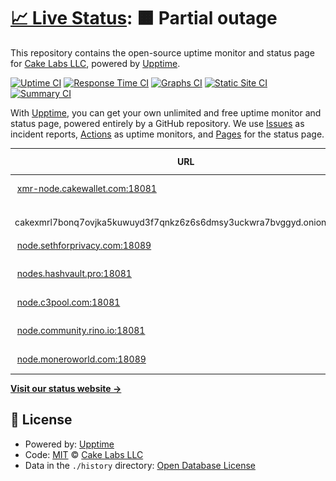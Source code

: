 # [📈 Live Status](https://cake-tech.github.io/upptime): <!--live status--> **🟧 Partial outage**

This repository contains the open-source uptime monitor and status page for [Cake Labs LLC](cakewallet.com), powered by [Upptime](https://github.com/upptime/upptime).

[![Uptime CI](https://github.com/cake-tech/upptime/workflows/Uptime%20CI/badge.svg)](https://github.com/cake-tech/upptime/actions?query=workflow%3A%22Uptime+CI%22)
[![Response Time CI](https://github.com/cake-tech/upptime/workflows/Response%20Time%20CI/badge.svg)](https://github.com/cake-tech/upptime/actions?query=workflow%3A%22Response+Time+CI%22)
[![Graphs CI](https://github.com/cake-tech/upptime/workflows/Graphs%20CI/badge.svg)](https://github.com/cake-tech/upptime/actions?query=workflow%3A%22Graphs+CI%22)
[![Static Site CI](https://github.com/cake-tech/upptime/workflows/Static%20Site%20CI/badge.svg)](https://github.com/cake-tech/upptime/actions?query=workflow%3A%22Static+Site+CI%22)
[![Summary CI](https://github.com/cake-tech/upptime/workflows/Summary%20CI/badge.svg)](https://github.com/cake-tech/upptime/actions?query=workflow%3A%22Summary+CI%22)

With [Upptime](https://upptime.js.org), you can get your own unlimited and free uptime monitor and status page, powered entirely by a GitHub repository. We use [Issues](https://github.com/cake-tech/upptime/issues) as incident reports, [Actions](https://github.com/cake-tech/upptime/actions) as uptime monitors, and [Pages](https://cake-tech.github.io/upptime) for the status page.

<!--start: status pages-->
<!-- This summary is generated by Upptime (https://github.com/upptime/upptime) -->
<!-- Do not edit this manually, your changes will be overwritten -->
<!-- prettier-ignore -->
| URL | Status | History | Response Time | Uptime |
| --- | ------ | ------- | ------------- | ------ |
| <img alt="" src="https://cakewallet.com/assets/images/logo/Cake%20Wallet%20Logo%202021_App%20Icon.png" height="13"> [xmr-node.cakewallet.com:18081](xmr-node.cakewallet.com) | 🟩 Up | [xmr-node-cakewallet-com-18081.yml](https://github.com/cake-tech/upptime-monerocom/commits/HEAD/history/xmr-node-cakewallet-com-18081.yml) | <details><summary><img alt="Response time graph" src="./graphs/xmr-node-cakewallet-com-18081/response-time-week.png" height="20"> 31ms</summary><br><a href="https://nodes.monero.com/history/xmr-node-cakewallet-com-18081"><img alt="Response time 50" src="https://img.shields.io/endpoint?url=https%3A%2F%2Fraw.githubusercontent.com%2Fcake-tech%2Fupptime-monerocom%2FHEAD%2Fapi%2Fxmr-node-cakewallet-com-18081%2Fresponse-time.json"></a><br><a href="https://nodes.monero.com/history/xmr-node-cakewallet-com-18081"><img alt="24-hour response time 28" src="https://img.shields.io/endpoint?url=https%3A%2F%2Fraw.githubusercontent.com%2Fcake-tech%2Fupptime-monerocom%2FHEAD%2Fapi%2Fxmr-node-cakewallet-com-18081%2Fresponse-time-day.json"></a><br><a href="https://nodes.monero.com/history/xmr-node-cakewallet-com-18081"><img alt="7-day response time 31" src="https://img.shields.io/endpoint?url=https%3A%2F%2Fraw.githubusercontent.com%2Fcake-tech%2Fupptime-monerocom%2FHEAD%2Fapi%2Fxmr-node-cakewallet-com-18081%2Fresponse-time-week.json"></a><br><a href="https://nodes.monero.com/history/xmr-node-cakewallet-com-18081"><img alt="30-day response time 30" src="https://img.shields.io/endpoint?url=https%3A%2F%2Fraw.githubusercontent.com%2Fcake-tech%2Fupptime-monerocom%2FHEAD%2Fapi%2Fxmr-node-cakewallet-com-18081%2Fresponse-time-month.json"></a><br><a href="https://nodes.monero.com/history/xmr-node-cakewallet-com-18081"><img alt="1-year response time 42" src="https://img.shields.io/endpoint?url=https%3A%2F%2Fraw.githubusercontent.com%2Fcake-tech%2Fupptime-monerocom%2FHEAD%2Fapi%2Fxmr-node-cakewallet-com-18081%2Fresponse-time-year.json"></a></details> | <details><summary><a href="https://nodes.monero.com/history/xmr-node-cakewallet-com-18081">89.43%</a></summary><a href="https://nodes.monero.com/history/xmr-node-cakewallet-com-18081"><img alt="All-time uptime 99.90%" src="https://img.shields.io/endpoint?url=https%3A%2F%2Fraw.githubusercontent.com%2Fcake-tech%2Fupptime-monerocom%2FHEAD%2Fapi%2Fxmr-node-cakewallet-com-18081%2Fuptime.json"></a><br><a href="https://nodes.monero.com/history/xmr-node-cakewallet-com-18081"><img alt="24-hour uptime 79.27%" src="https://img.shields.io/endpoint?url=https%3A%2F%2Fraw.githubusercontent.com%2Fcake-tech%2Fupptime-monerocom%2FHEAD%2Fapi%2Fxmr-node-cakewallet-com-18081%2Fuptime-day.json"></a><br><a href="https://nodes.monero.com/history/xmr-node-cakewallet-com-18081"><img alt="7-day uptime 89.43%" src="https://img.shields.io/endpoint?url=https%3A%2F%2Fraw.githubusercontent.com%2Fcake-tech%2Fupptime-monerocom%2FHEAD%2Fapi%2Fxmr-node-cakewallet-com-18081%2Fuptime-week.json"></a><br><a href="https://nodes.monero.com/history/xmr-node-cakewallet-com-18081"><img alt="30-day uptime 97.57%" src="https://img.shields.io/endpoint?url=https%3A%2F%2Fraw.githubusercontent.com%2Fcake-tech%2Fupptime-monerocom%2FHEAD%2Fapi%2Fxmr-node-cakewallet-com-18081%2Fuptime-month.json"></a><br><a href="https://nodes.monero.com/history/xmr-node-cakewallet-com-18081"><img alt="1-year uptime 99.80%" src="https://img.shields.io/endpoint?url=https%3A%2F%2Fraw.githubusercontent.com%2Fcake-tech%2Fupptime-monerocom%2FHEAD%2Fapi%2Fxmr-node-cakewallet-com-18081%2Fuptime-year.json"></a></details>
| <img alt="" src="https://cakewallet.com/assets/images/logo/Cake%20Wallet%20Logo%202021_App%20Icon.png" height="13"> cakexmrl7bonq7ovjka5kuwuyd3f7qnkz6z6s6dmsy3uckwra7bvggyd.onion:18081 | 🟩 Up | [cakexmrl7bonq7ovjka5kuwuyd3f7qnkz6z6s6dmsy3uckwra7bvggyd-onion-18081.yml](https://github.com/cake-tech/upptime-monerocom/commits/HEAD/history/cakexmrl7bonq7ovjka5kuwuyd3f7qnkz6z6s6dmsy3uckwra7bvggyd-onion-18081.yml) | <details><summary><img alt="Response time graph" src="./graphs/cakexmrl7bonq7ovjka5kuwuyd3f7qnkz6z6s6dmsy3uckwra7bvggyd-onion-18081/response-time-week.png" height="20"> 32ms</summary><br><a href="https://nodes.monero.com/history/cakexmrl7bonq7ovjka5kuwuyd3f7qnkz6z6s6dmsy3uckwra7bvggyd-onion-18081"><img alt="Response time 35" src="https://img.shields.io/endpoint?url=https%3A%2F%2Fraw.githubusercontent.com%2Fcake-tech%2Fupptime-monerocom%2FHEAD%2Fapi%2Fcakexmrl7bonq7ovjka5kuwuyd3f7qnkz6z6s6dmsy3uckwra7bvggyd-onion-18081%2Fresponse-time.json"></a><br><a href="https://nodes.monero.com/history/cakexmrl7bonq7ovjka5kuwuyd3f7qnkz6z6s6dmsy3uckwra7bvggyd-onion-18081"><img alt="24-hour response time 28" src="https://img.shields.io/endpoint?url=https%3A%2F%2Fraw.githubusercontent.com%2Fcake-tech%2Fupptime-monerocom%2FHEAD%2Fapi%2Fcakexmrl7bonq7ovjka5kuwuyd3f7qnkz6z6s6dmsy3uckwra7bvggyd-onion-18081%2Fresponse-time-day.json"></a><br><a href="https://nodes.monero.com/history/cakexmrl7bonq7ovjka5kuwuyd3f7qnkz6z6s6dmsy3uckwra7bvggyd-onion-18081"><img alt="7-day response time 32" src="https://img.shields.io/endpoint?url=https%3A%2F%2Fraw.githubusercontent.com%2Fcake-tech%2Fupptime-monerocom%2FHEAD%2Fapi%2Fcakexmrl7bonq7ovjka5kuwuyd3f7qnkz6z6s6dmsy3uckwra7bvggyd-onion-18081%2Fresponse-time-week.json"></a><br><a href="https://nodes.monero.com/history/cakexmrl7bonq7ovjka5kuwuyd3f7qnkz6z6s6dmsy3uckwra7bvggyd-onion-18081"><img alt="30-day response time 65" src="https://img.shields.io/endpoint?url=https%3A%2F%2Fraw.githubusercontent.com%2Fcake-tech%2Fupptime-monerocom%2FHEAD%2Fapi%2Fcakexmrl7bonq7ovjka5kuwuyd3f7qnkz6z6s6dmsy3uckwra7bvggyd-onion-18081%2Fresponse-time-month.json"></a><br><a href="https://nodes.monero.com/history/cakexmrl7bonq7ovjka5kuwuyd3f7qnkz6z6s6dmsy3uckwra7bvggyd-onion-18081"><img alt="1-year response time 36" src="https://img.shields.io/endpoint?url=https%3A%2F%2Fraw.githubusercontent.com%2Fcake-tech%2Fupptime-monerocom%2FHEAD%2Fapi%2Fcakexmrl7bonq7ovjka5kuwuyd3f7qnkz6z6s6dmsy3uckwra7bvggyd-onion-18081%2Fresponse-time-year.json"></a></details> | <details><summary><a href="https://nodes.monero.com/history/cakexmrl7bonq7ovjka5kuwuyd3f7qnkz6z6s6dmsy3uckwra7bvggyd-onion-18081">100.00%</a></summary><a href="https://nodes.monero.com/history/cakexmrl7bonq7ovjka5kuwuyd3f7qnkz6z6s6dmsy3uckwra7bvggyd-onion-18081"><img alt="All-time uptime 100.00%" src="https://img.shields.io/endpoint?url=https%3A%2F%2Fraw.githubusercontent.com%2Fcake-tech%2Fupptime-monerocom%2FHEAD%2Fapi%2Fcakexmrl7bonq7ovjka5kuwuyd3f7qnkz6z6s6dmsy3uckwra7bvggyd-onion-18081%2Fuptime.json"></a><br><a href="https://nodes.monero.com/history/cakexmrl7bonq7ovjka5kuwuyd3f7qnkz6z6s6dmsy3uckwra7bvggyd-onion-18081"><img alt="24-hour uptime 100.00%" src="https://img.shields.io/endpoint?url=https%3A%2F%2Fraw.githubusercontent.com%2Fcake-tech%2Fupptime-monerocom%2FHEAD%2Fapi%2Fcakexmrl7bonq7ovjka5kuwuyd3f7qnkz6z6s6dmsy3uckwra7bvggyd-onion-18081%2Fuptime-day.json"></a><br><a href="https://nodes.monero.com/history/cakexmrl7bonq7ovjka5kuwuyd3f7qnkz6z6s6dmsy3uckwra7bvggyd-onion-18081"><img alt="7-day uptime 100.00%" src="https://img.shields.io/endpoint?url=https%3A%2F%2Fraw.githubusercontent.com%2Fcake-tech%2Fupptime-monerocom%2FHEAD%2Fapi%2Fcakexmrl7bonq7ovjka5kuwuyd3f7qnkz6z6s6dmsy3uckwra7bvggyd-onion-18081%2Fuptime-week.json"></a><br><a href="https://nodes.monero.com/history/cakexmrl7bonq7ovjka5kuwuyd3f7qnkz6z6s6dmsy3uckwra7bvggyd-onion-18081"><img alt="30-day uptime 100.00%" src="https://img.shields.io/endpoint?url=https%3A%2F%2Fraw.githubusercontent.com%2Fcake-tech%2Fupptime-monerocom%2FHEAD%2Fapi%2Fcakexmrl7bonq7ovjka5kuwuyd3f7qnkz6z6s6dmsy3uckwra7bvggyd-onion-18081%2Fuptime-month.json"></a><br><a href="https://nodes.monero.com/history/cakexmrl7bonq7ovjka5kuwuyd3f7qnkz6z6s6dmsy3uckwra7bvggyd-onion-18081"><img alt="1-year uptime 100.00%" src="https://img.shields.io/endpoint?url=https%3A%2F%2Fraw.githubusercontent.com%2Fcake-tech%2Fupptime-monerocom%2FHEAD%2Fapi%2Fcakexmrl7bonq7ovjka5kuwuyd3f7qnkz6z6s6dmsy3uckwra7bvggyd-onion-18081%2Fuptime-year.json"></a></details>
| <img alt="" src="https://icons.duckduckgo.com/ip3/null.ico" height="13"> [node.sethforprivacy.com:18089](node.sethforprivacy.com) | 🟩 Up | [node-sethforprivacy-com-18089.yml](https://github.com/cake-tech/upptime-monerocom/commits/HEAD/history/node-sethforprivacy-com-18089.yml) | <details><summary><img alt="Response time graph" src="./graphs/node-sethforprivacy-com-18089/response-time-week.png" height="20"> 43ms</summary><br><a href="https://nodes.monero.com/history/node-sethforprivacy-com-18089"><img alt="Response time 74" src="https://img.shields.io/endpoint?url=https%3A%2F%2Fraw.githubusercontent.com%2Fcake-tech%2Fupptime-monerocom%2FHEAD%2Fapi%2Fnode-sethforprivacy-com-18089%2Fresponse-time.json"></a><br><a href="https://nodes.monero.com/history/node-sethforprivacy-com-18089"><img alt="24-hour response time 31" src="https://img.shields.io/endpoint?url=https%3A%2F%2Fraw.githubusercontent.com%2Fcake-tech%2Fupptime-monerocom%2FHEAD%2Fapi%2Fnode-sethforprivacy-com-18089%2Fresponse-time-day.json"></a><br><a href="https://nodes.monero.com/history/node-sethforprivacy-com-18089"><img alt="7-day response time 43" src="https://img.shields.io/endpoint?url=https%3A%2F%2Fraw.githubusercontent.com%2Fcake-tech%2Fupptime-monerocom%2FHEAD%2Fapi%2Fnode-sethforprivacy-com-18089%2Fresponse-time-week.json"></a><br><a href="https://nodes.monero.com/history/node-sethforprivacy-com-18089"><img alt="30-day response time 50" src="https://img.shields.io/endpoint?url=https%3A%2F%2Fraw.githubusercontent.com%2Fcake-tech%2Fupptime-monerocom%2FHEAD%2Fapi%2Fnode-sethforprivacy-com-18089%2Fresponse-time-month.json"></a><br><a href="https://nodes.monero.com/history/node-sethforprivacy-com-18089"><img alt="1-year response time 68" src="https://img.shields.io/endpoint?url=https%3A%2F%2Fraw.githubusercontent.com%2Fcake-tech%2Fupptime-monerocom%2FHEAD%2Fapi%2Fnode-sethforprivacy-com-18089%2Fresponse-time-year.json"></a></details> | <details><summary><a href="https://nodes.monero.com/history/node-sethforprivacy-com-18089">100.00%</a></summary><a href="https://nodes.monero.com/history/node-sethforprivacy-com-18089"><img alt="All-time uptime 79.71%" src="https://img.shields.io/endpoint?url=https%3A%2F%2Fraw.githubusercontent.com%2Fcake-tech%2Fupptime-monerocom%2FHEAD%2Fapi%2Fnode-sethforprivacy-com-18089%2Fuptime.json"></a><br><a href="https://nodes.monero.com/history/node-sethforprivacy-com-18089"><img alt="24-hour uptime 100.00%" src="https://img.shields.io/endpoint?url=https%3A%2F%2Fraw.githubusercontent.com%2Fcake-tech%2Fupptime-monerocom%2FHEAD%2Fapi%2Fnode-sethforprivacy-com-18089%2Fuptime-day.json"></a><br><a href="https://nodes.monero.com/history/node-sethforprivacy-com-18089"><img alt="7-day uptime 100.00%" src="https://img.shields.io/endpoint?url=https%3A%2F%2Fraw.githubusercontent.com%2Fcake-tech%2Fupptime-monerocom%2FHEAD%2Fapi%2Fnode-sethforprivacy-com-18089%2Fuptime-week.json"></a><br><a href="https://nodes.monero.com/history/node-sethforprivacy-com-18089"><img alt="30-day uptime 99.98%" src="https://img.shields.io/endpoint?url=https%3A%2F%2Fraw.githubusercontent.com%2Fcake-tech%2Fupptime-monerocom%2FHEAD%2Fapi%2Fnode-sethforprivacy-com-18089%2Fuptime-month.json"></a><br><a href="https://nodes.monero.com/history/node-sethforprivacy-com-18089"><img alt="1-year uptime 63.70%" src="https://img.shields.io/endpoint?url=https%3A%2F%2Fraw.githubusercontent.com%2Fcake-tech%2Fupptime-monerocom%2FHEAD%2Fapi%2Fnode-sethforprivacy-com-18089%2Fuptime-year.json"></a></details>
| <img alt="" src="https://icons.duckduckgo.com/ip3/null.ico" height="13"> [nodes.hashvault.pro:18081](nodes.hashvault.pro) | 🟩 Up | [nodes-hashvault-pro-18081.yml](https://github.com/cake-tech/upptime-monerocom/commits/HEAD/history/nodes-hashvault-pro-18081.yml) | <details><summary><img alt="Response time graph" src="./graphs/nodes-hashvault-pro-18081/response-time-week.png" height="20"> 110ms</summary><br><a href="https://nodes.monero.com/history/nodes-hashvault-pro-18081"><img alt="Response time 167" src="https://img.shields.io/endpoint?url=https%3A%2F%2Fraw.githubusercontent.com%2Fcake-tech%2Fupptime-monerocom%2FHEAD%2Fapi%2Fnodes-hashvault-pro-18081%2Fresponse-time.json"></a><br><a href="https://nodes.monero.com/history/nodes-hashvault-pro-18081"><img alt="24-hour response time 106" src="https://img.shields.io/endpoint?url=https%3A%2F%2Fraw.githubusercontent.com%2Fcake-tech%2Fupptime-monerocom%2FHEAD%2Fapi%2Fnodes-hashvault-pro-18081%2Fresponse-time-day.json"></a><br><a href="https://nodes.monero.com/history/nodes-hashvault-pro-18081"><img alt="7-day response time 110" src="https://img.shields.io/endpoint?url=https%3A%2F%2Fraw.githubusercontent.com%2Fcake-tech%2Fupptime-monerocom%2FHEAD%2Fapi%2Fnodes-hashvault-pro-18081%2Fresponse-time-week.json"></a><br><a href="https://nodes.monero.com/history/nodes-hashvault-pro-18081"><img alt="30-day response time 123" src="https://img.shields.io/endpoint?url=https%3A%2F%2Fraw.githubusercontent.com%2Fcake-tech%2Fupptime-monerocom%2FHEAD%2Fapi%2Fnodes-hashvault-pro-18081%2Fresponse-time-month.json"></a><br><a href="https://nodes.monero.com/history/nodes-hashvault-pro-18081"><img alt="1-year response time 155" src="https://img.shields.io/endpoint?url=https%3A%2F%2Fraw.githubusercontent.com%2Fcake-tech%2Fupptime-monerocom%2FHEAD%2Fapi%2Fnodes-hashvault-pro-18081%2Fresponse-time-year.json"></a></details> | <details><summary><a href="https://nodes.monero.com/history/nodes-hashvault-pro-18081">99.85%</a></summary><a href="https://nodes.monero.com/history/nodes-hashvault-pro-18081"><img alt="All-time uptime 99.95%" src="https://img.shields.io/endpoint?url=https%3A%2F%2Fraw.githubusercontent.com%2Fcake-tech%2Fupptime-monerocom%2FHEAD%2Fapi%2Fnodes-hashvault-pro-18081%2Fuptime.json"></a><br><a href="https://nodes.monero.com/history/nodes-hashvault-pro-18081"><img alt="24-hour uptime 100.00%" src="https://img.shields.io/endpoint?url=https%3A%2F%2Fraw.githubusercontent.com%2Fcake-tech%2Fupptime-monerocom%2FHEAD%2Fapi%2Fnodes-hashvault-pro-18081%2Fuptime-day.json"></a><br><a href="https://nodes.monero.com/history/nodes-hashvault-pro-18081"><img alt="7-day uptime 99.85%" src="https://img.shields.io/endpoint?url=https%3A%2F%2Fraw.githubusercontent.com%2Fcake-tech%2Fupptime-monerocom%2FHEAD%2Fapi%2Fnodes-hashvault-pro-18081%2Fuptime-week.json"></a><br><a href="https://nodes.monero.com/history/nodes-hashvault-pro-18081"><img alt="30-day uptime 99.75%" src="https://img.shields.io/endpoint?url=https%3A%2F%2Fraw.githubusercontent.com%2Fcake-tech%2Fupptime-monerocom%2FHEAD%2Fapi%2Fnodes-hashvault-pro-18081%2Fuptime-month.json"></a><br><a href="https://nodes.monero.com/history/nodes-hashvault-pro-18081"><img alt="1-year uptime 99.98%" src="https://img.shields.io/endpoint?url=https%3A%2F%2Fraw.githubusercontent.com%2Fcake-tech%2Fupptime-monerocom%2FHEAD%2Fapi%2Fnodes-hashvault-pro-18081%2Fuptime-year.json"></a></details>
| <img alt="" src="https://icons.duckduckgo.com/ip3/null.ico" height="13"> [node.c3pool.com:18081](node.c3pool.com) | 🟥 Down | [node-c3pool-com-18081.yml](https://github.com/cake-tech/upptime-monerocom/commits/HEAD/history/node-c3pool-com-18081.yml) | <details><summary><img alt="Response time graph" src="./graphs/node-c3pool-com-18081/response-time-week.png" height="20"> 0ms</summary><br><a href="https://nodes.monero.com/history/node-c3pool-com-18081"><img alt="Response time 252" src="https://img.shields.io/endpoint?url=https%3A%2F%2Fraw.githubusercontent.com%2Fcake-tech%2Fupptime-monerocom%2FHEAD%2Fapi%2Fnode-c3pool-com-18081%2Fresponse-time.json"></a><br><a href="https://nodes.monero.com/history/node-c3pool-com-18081"><img alt="24-hour response time 0" src="https://img.shields.io/endpoint?url=https%3A%2F%2Fraw.githubusercontent.com%2Fcake-tech%2Fupptime-monerocom%2FHEAD%2Fapi%2Fnode-c3pool-com-18081%2Fresponse-time-day.json"></a><br><a href="https://nodes.monero.com/history/node-c3pool-com-18081"><img alt="7-day response time 0" src="https://img.shields.io/endpoint?url=https%3A%2F%2Fraw.githubusercontent.com%2Fcake-tech%2Fupptime-monerocom%2FHEAD%2Fapi%2Fnode-c3pool-com-18081%2Fresponse-time-week.json"></a><br><a href="https://nodes.monero.com/history/node-c3pool-com-18081"><img alt="30-day response time 0" src="https://img.shields.io/endpoint?url=https%3A%2F%2Fraw.githubusercontent.com%2Fcake-tech%2Fupptime-monerocom%2FHEAD%2Fapi%2Fnode-c3pool-com-18081%2Fresponse-time-month.json"></a><br><a href="https://nodes.monero.com/history/node-c3pool-com-18081"><img alt="1-year response time 237" src="https://img.shields.io/endpoint?url=https%3A%2F%2Fraw.githubusercontent.com%2Fcake-tech%2Fupptime-monerocom%2FHEAD%2Fapi%2Fnode-c3pool-com-18081%2Fresponse-time-year.json"></a></details> | <details><summary><a href="https://nodes.monero.com/history/node-c3pool-com-18081">0.00%</a></summary><a href="https://nodes.monero.com/history/node-c3pool-com-18081"><img alt="All-time uptime 76.41%" src="https://img.shields.io/endpoint?url=https%3A%2F%2Fraw.githubusercontent.com%2Fcake-tech%2Fupptime-monerocom%2FHEAD%2Fapi%2Fnode-c3pool-com-18081%2Fuptime.json"></a><br><a href="https://nodes.monero.com/history/node-c3pool-com-18081"><img alt="24-hour uptime 0.00%" src="https://img.shields.io/endpoint?url=https%3A%2F%2Fraw.githubusercontent.com%2Fcake-tech%2Fupptime-monerocom%2FHEAD%2Fapi%2Fnode-c3pool-com-18081%2Fuptime-day.json"></a><br><a href="https://nodes.monero.com/history/node-c3pool-com-18081"><img alt="7-day uptime 0.00%" src="https://img.shields.io/endpoint?url=https%3A%2F%2Fraw.githubusercontent.com%2Fcake-tech%2Fupptime-monerocom%2FHEAD%2Fapi%2Fnode-c3pool-com-18081%2Fuptime-week.json"></a><br><a href="https://nodes.monero.com/history/node-c3pool-com-18081"><img alt="30-day uptime 1.38%" src="https://img.shields.io/endpoint?url=https%3A%2F%2Fraw.githubusercontent.com%2Fcake-tech%2Fupptime-monerocom%2FHEAD%2Fapi%2Fnode-c3pool-com-18081%2Fuptime-month.json"></a><br><a href="https://nodes.monero.com/history/node-c3pool-com-18081"><img alt="1-year uptime 57.05%" src="https://img.shields.io/endpoint?url=https%3A%2F%2Fraw.githubusercontent.com%2Fcake-tech%2Fupptime-monerocom%2FHEAD%2Fapi%2Fnode-c3pool-com-18081%2Fuptime-year.json"></a></details>
| <img alt="" src="https://icons.duckduckgo.com/ip3/null.ico" height="13"> [node.community.rino.io:18081](node.community.rino.io) | 🟩 Up | [node-community-rino-io-18081.yml](https://github.com/cake-tech/upptime-monerocom/commits/HEAD/history/node-community-rino-io-18081.yml) | <details><summary><img alt="Response time graph" src="./graphs/node-community-rino-io-18081/response-time-week.png" height="20"> 100ms</summary><br><a href="https://nodes.monero.com/history/node-community-rino-io-18081"><img alt="Response time 143" src="https://img.shields.io/endpoint?url=https%3A%2F%2Fraw.githubusercontent.com%2Fcake-tech%2Fupptime-monerocom%2FHEAD%2Fapi%2Fnode-community-rino-io-18081%2Fresponse-time.json"></a><br><a href="https://nodes.monero.com/history/node-community-rino-io-18081"><img alt="24-hour response time 96" src="https://img.shields.io/endpoint?url=https%3A%2F%2Fraw.githubusercontent.com%2Fcake-tech%2Fupptime-monerocom%2FHEAD%2Fapi%2Fnode-community-rino-io-18081%2Fresponse-time-day.json"></a><br><a href="https://nodes.monero.com/history/node-community-rino-io-18081"><img alt="7-day response time 100" src="https://img.shields.io/endpoint?url=https%3A%2F%2Fraw.githubusercontent.com%2Fcake-tech%2Fupptime-monerocom%2FHEAD%2Fapi%2Fnode-community-rino-io-18081%2Fresponse-time-week.json"></a><br><a href="https://nodes.monero.com/history/node-community-rino-io-18081"><img alt="30-day response time 106" src="https://img.shields.io/endpoint?url=https%3A%2F%2Fraw.githubusercontent.com%2Fcake-tech%2Fupptime-monerocom%2FHEAD%2Fapi%2Fnode-community-rino-io-18081%2Fresponse-time-month.json"></a><br><a href="https://nodes.monero.com/history/node-community-rino-io-18081"><img alt="1-year response time 126" src="https://img.shields.io/endpoint?url=https%3A%2F%2Fraw.githubusercontent.com%2Fcake-tech%2Fupptime-monerocom%2FHEAD%2Fapi%2Fnode-community-rino-io-18081%2Fresponse-time-year.json"></a></details> | <details><summary><a href="https://nodes.monero.com/history/node-community-rino-io-18081">100.00%</a></summary><a href="https://nodes.monero.com/history/node-community-rino-io-18081"><img alt="All-time uptime 99.64%" src="https://img.shields.io/endpoint?url=https%3A%2F%2Fraw.githubusercontent.com%2Fcake-tech%2Fupptime-monerocom%2FHEAD%2Fapi%2Fnode-community-rino-io-18081%2Fuptime.json"></a><br><a href="https://nodes.monero.com/history/node-community-rino-io-18081"><img alt="24-hour uptime 100.00%" src="https://img.shields.io/endpoint?url=https%3A%2F%2Fraw.githubusercontent.com%2Fcake-tech%2Fupptime-monerocom%2FHEAD%2Fapi%2Fnode-community-rino-io-18081%2Fuptime-day.json"></a><br><a href="https://nodes.monero.com/history/node-community-rino-io-18081"><img alt="7-day uptime 100.00%" src="https://img.shields.io/endpoint?url=https%3A%2F%2Fraw.githubusercontent.com%2Fcake-tech%2Fupptime-monerocom%2FHEAD%2Fapi%2Fnode-community-rino-io-18081%2Fuptime-week.json"></a><br><a href="https://nodes.monero.com/history/node-community-rino-io-18081"><img alt="30-day uptime 100.00%" src="https://img.shields.io/endpoint?url=https%3A%2F%2Fraw.githubusercontent.com%2Fcake-tech%2Fupptime-monerocom%2FHEAD%2Fapi%2Fnode-community-rino-io-18081%2Fuptime-month.json"></a><br><a href="https://nodes.monero.com/history/node-community-rino-io-18081"><img alt="1-year uptime 99.57%" src="https://img.shields.io/endpoint?url=https%3A%2F%2Fraw.githubusercontent.com%2Fcake-tech%2Fupptime-monerocom%2FHEAD%2Fapi%2Fnode-community-rino-io-18081%2Fuptime-year.json"></a></details>
| <img alt="" src="https://icons.duckduckgo.com/ip3/null.ico" height="13"> [node.moneroworld.com:18089](node.moneroworld.com) | 🟩 Up | [node-moneroworld-com-18089.yml](https://github.com/cake-tech/upptime-monerocom/commits/HEAD/history/node-moneroworld-com-18089.yml) | <details><summary><img alt="Response time graph" src="./graphs/node-moneroworld-com-18089/response-time-week.png" height="20"> 45ms</summary><br><a href="https://nodes.monero.com/history/node-moneroworld-com-18089"><img alt="Response time 154" src="https://img.shields.io/endpoint?url=https%3A%2F%2Fraw.githubusercontent.com%2Fcake-tech%2Fupptime-monerocom%2FHEAD%2Fapi%2Fnode-moneroworld-com-18089%2Fresponse-time.json"></a><br><a href="https://nodes.monero.com/history/node-moneroworld-com-18089"><img alt="24-hour response time 103" src="https://img.shields.io/endpoint?url=https%3A%2F%2Fraw.githubusercontent.com%2Fcake-tech%2Fupptime-monerocom%2FHEAD%2Fapi%2Fnode-moneroworld-com-18089%2Fresponse-time-day.json"></a><br><a href="https://nodes.monero.com/history/node-moneroworld-com-18089"><img alt="7-day response time 45" src="https://img.shields.io/endpoint?url=https%3A%2F%2Fraw.githubusercontent.com%2Fcake-tech%2Fupptime-monerocom%2FHEAD%2Fapi%2Fnode-moneroworld-com-18089%2Fresponse-time-week.json"></a><br><a href="https://nodes.monero.com/history/node-moneroworld-com-18089"><img alt="30-day response time 63" src="https://img.shields.io/endpoint?url=https%3A%2F%2Fraw.githubusercontent.com%2Fcake-tech%2Fupptime-monerocom%2FHEAD%2Fapi%2Fnode-moneroworld-com-18089%2Fresponse-time-month.json"></a><br><a href="https://nodes.monero.com/history/node-moneroworld-com-18089"><img alt="1-year response time 116" src="https://img.shields.io/endpoint?url=https%3A%2F%2Fraw.githubusercontent.com%2Fcake-tech%2Fupptime-monerocom%2FHEAD%2Fapi%2Fnode-moneroworld-com-18089%2Fresponse-time-year.json"></a></details> | <details><summary><a href="https://nodes.monero.com/history/node-moneroworld-com-18089">99.37%</a></summary><a href="https://nodes.monero.com/history/node-moneroworld-com-18089"><img alt="All-time uptime 99.84%" src="https://img.shields.io/endpoint?url=https%3A%2F%2Fraw.githubusercontent.com%2Fcake-tech%2Fupptime-monerocom%2FHEAD%2Fapi%2Fnode-moneroworld-com-18089%2Fuptime.json"></a><br><a href="https://nodes.monero.com/history/node-moneroworld-com-18089"><img alt="24-hour uptime 100.00%" src="https://img.shields.io/endpoint?url=https%3A%2F%2Fraw.githubusercontent.com%2Fcake-tech%2Fupptime-monerocom%2FHEAD%2Fapi%2Fnode-moneroworld-com-18089%2Fuptime-day.json"></a><br><a href="https://nodes.monero.com/history/node-moneroworld-com-18089"><img alt="7-day uptime 99.37%" src="https://img.shields.io/endpoint?url=https%3A%2F%2Fraw.githubusercontent.com%2Fcake-tech%2Fupptime-monerocom%2FHEAD%2Fapi%2Fnode-moneroworld-com-18089%2Fuptime-week.json"></a><br><a href="https://nodes.monero.com/history/node-moneroworld-com-18089"><img alt="30-day uptime 99.71%" src="https://img.shields.io/endpoint?url=https%3A%2F%2Fraw.githubusercontent.com%2Fcake-tech%2Fupptime-monerocom%2FHEAD%2Fapi%2Fnode-moneroworld-com-18089%2Fuptime-month.json"></a><br><a href="https://nodes.monero.com/history/node-moneroworld-com-18089"><img alt="1-year uptime 99.78%" src="https://img.shields.io/endpoint?url=https%3A%2F%2Fraw.githubusercontent.com%2Fcake-tech%2Fupptime-monerocom%2FHEAD%2Fapi%2Fnode-moneroworld-com-18089%2Fuptime-year.json"></a></details>

<!--end: status pages-->

[**Visit our status website →**](https://cake-tech.github.io/upptime)

## 📄 License

- Powered by: [Upptime](https://github.com/upptime/upptime)
- Code: [MIT](./LICENSE) © [Cake Labs LLC](cakewallet.com)
- Data in the `./history` directory: [Open Database License](https://opendatacommons.org/licenses/odbl/1-0/)
